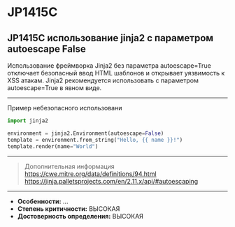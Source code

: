 # JP1415C
## JP1415C использование jinja2 с параметром autoescape False
Использование фреймворка Jinja2 без параметра autoescape=True отключает безопасный ввод
HTML шаблонов и открывает уязвимость к XSS атакам. Jinja2 рекомендуется использовать с параметром
autoescape=True в явном виде.


---
Пример небезопасного использовани
```python linenums="1"
import jinja2

environment = jinja2.Environment(autoescape=False)
template = environment.from_string("Hello, {{ name }}!")
template.render(name="World")
```
---
> Дополнительная информация
> <https://cwe.mitre.org/data/definitions/94.html>
> <https://jinja.palletsprojects.com/en/2.11.x/api/#autoescaping>
---
* __Особенности:__ ...
* __Степень критичности:__ ВЫСОКАЯ
* __Достоверность определения:__ ВЫСОКАЯ
